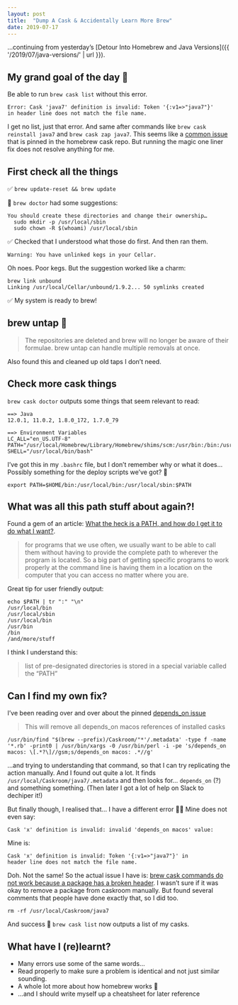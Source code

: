 ```yaml
---
layout: post
title:  "Dump A Cask & Accidentally Learn More Brew"
date: 2019-07-17
---
```


…continuing from yesterday’s [Detour Into Homebrew and Java Versions]({{ '/2019/07/java-versions/' | url }}).

## My grand goal of the day 🎯

Be able to run `brew cask list` without this error.

```
Error: Cask 'java7' definition is invalid: Token '{:v1=>"java7"}'
in header line does not match the file name.
```

I get no list, just that error. And same after commands like `brew cask reinstall java7` and `brew cask zap java7`. This seems like a [common issue](https://github.com/Homebrew/homebrew-cask/issues/58046) that is pinned in the homebrew cask repo. But running the magic one liner fix does not resolve anything for me.

## First check all the things

✅ `brew update-reset && brew update`

🚧 `brew doctor` had some suggestions:

```
You should create these directories and change their ownership…
  sudo mkdir -p /usr/local/sbin
  sudo chown -R $(whoami) /usr/local/sbin
```

✅ Checked that I understood what those do first. And then ran them.

```
Warning: You have unlinked kegs in your Cellar.
```

Oh noes. Poor kegs. But the suggestion worked like a charm:

```
brew link unbound
Linking /usr/local/Cellar/unbound/1.9.2... 50 symlinks created
```

✅ My system is ready to brew!

## brew untap 👋

>  The repositories are deleted and brew will no longer be aware of their formulae. brew untap can handle multiple removals at once.

Also found this and cleaned up old taps I don’t need.

## Check more cask things

`brew cask doctor` outputs some things that seem relevant to read:

```
==> Java
12.0.1, 11.0.2, 1.8.0_172, 1.7.0_79
```

```
==> Environment Variables
LC_ALL="en_US.UTF-8"
PATH="/usr/local/Homebrew/Library/Homebrew/shims/scm:/usr/bin:/bin:/usr/sbin:/sbin"
SHELL="/usr/local/bin/bash"
```

I’ve got this in my `.bashrc` file, but I don’t remember why or what it does… Possibly something for the deploy scripts we’ve got? 🤔

```
export PATH=$HOME/bin:/usr/local/bin:/usr/local/sbin:$PATH
```

## What was all this path stuff about again?!

Found a gem of an article: [What the heck is a PATH, and how do I get it to do what I want?](https://astrobiomike.github.io/unix/modifying_your_path).

> for programs that we use often, we usually want to be able to call them without having to provide the complete path to wherever the program is located. So a big part of getting specific programs to work properly at the command line is having them in a location on the computer that you can access no matter where you are.

Great tip for user friendly output:

```
echo $PATH | tr ":" "\n"
/usr/local/bin
/usr/local/sbin
/usr/local/bin
/usr/bin
/bin
/and/more/stuff
```

I think I understand this:
> list of pre-designated directories is stored in a special variable called the “PATH”

## Can I find my own fix?

I’ve been reading over and over about the pinned [depends_on issue](https://github.com/Homebrew/homebrew-cask/issues/58046)

> This will remove all depends_on macos references of installed casks

```
/usr/bin/find "$(brew --prefix)/Caskroom/"*'/.metadata' -type f -name
'*.rb' -print0 | /usr/bin/xargs -0 /usr/bin/perl -i -pe 's/depends_on
macos: \[.*?\]//gsm;s/depends_on macos: .*//g'
```

…and trying to understanding that command, so that I can try replicating the action manually. And I found out quite a lot. It finds `/usr/local/Caskroom/java7/.metadata` and then looks for… `depends_on` (?) and something something. (Then later I got a lot of help on Slack to dechiper it!)

But finally though, I realised that… I have a different error 🤦‍♀️ Mine does not even say:

```
Cask 'x' definition is invalid: invalid 'depends_on macos' value:
```

Mine is:

```
Cask 'x' definition is invalid: Token '{:v1=>"java7"}' in
header line does not match the file name.
```

Doh. Not the same! So the actual issue I have is: [brew cask commands do not work because a package has a broken header](https://github.com/Homebrew/homebrew-cask/issues/62614). I wasn’t sure if it was okay to remove a package from caskroom manually. But found several comments that people have done exactly that, so I did too.

`rm -rf /usr/local/Caskroom/java7`

And success 💪 `brew cask list` now outputs a list of my casks.

## What have I (re)learnt?

* Many errors use some of the same words…
* Read properly to make sure a problem is identical and not just similar sounding.
* A whole lot more about how homebrew works 🍻
* …and I should write myself up a cheatsheet for later reference
